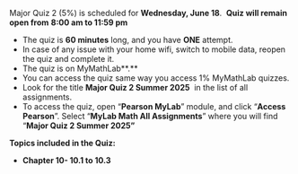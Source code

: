 
Major Quiz 2 (5%) is scheduled for **Wednesday, June 18**.  **Quiz will remain open from** **8:00 am to 11:59 pm**

- The quiz is **60 minutes** long, and you have **ONE** attempt. 
- In case of any issue with your home wifi, switch to mobile data, reopen the quiz and complete it.
- The quiz is on MyMathLab**.**
- You can access the quiz same way you access 1% MyMathLab quizzes. 
- Look for the title **Major Quiz 2 Summer 2025**  in the list of all assignments.
- To access the quiz, open “**Pearson MyLab**” module, and click “**Access Pearson**”. Select “**MyLab Math All Assignments**” where you will find “**Major Quiz 2 Summer 2025”**

  

**Topics included in the Quiz:**

- **Chapter 10- 10.1 to 10.3**